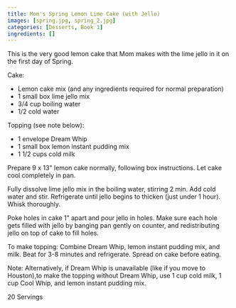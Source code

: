 ```yaml
---
title: Mom's Spring Lemon Lime Cake (with Jello)
images: [spring.jpg, spring_2.jpg]
categories: [Desserts, Book 1]
ingredients: []
---
```


  This is
the very good lemon cake that Mom makes with the lime jello in it on the
first day of Spring.

Cake:

-   Lemon cake mix (and any ingredients required for normal preparation)
-   1 small box lime jello mix
-   3/4 cup boiling water
-   1/2 cold water

Topping (see note below):

-   1 envelope Dream Whip
-   1 small box lemon instant pudding mix
-   1 1/2 cups cold milk

Prepare 9 x 13" lemon cake normally, following box instructions. Let
cake cool completely in pan.

Fully dissolve lime jello mix in the boiling water, stirring 2 min. Add
cold water and stir. Refrigerate until jello begins to thicken (just
under 1 hour). Whisk thoroughly.

Poke holes in cake 1" apart and pour jello in holes. Make sure each hole
gets filled with jello by banging pan gently on counter, and
redistributing jello on top of cake to fill holes.

To make topping: Combine Dream Whip, lemon instant pudding mix, and
milk. Beat for 3-8 minutes and refrigerate. Spread on cake before
eating.

Note: Alternatively, if Dream Whip is unavailable (like if you move to
Houston),to make the topping without Dream Whip, use 1 cup cold milk, 1
cup Cool Whip, and lemon instant pudding mix.

20 Servings

 